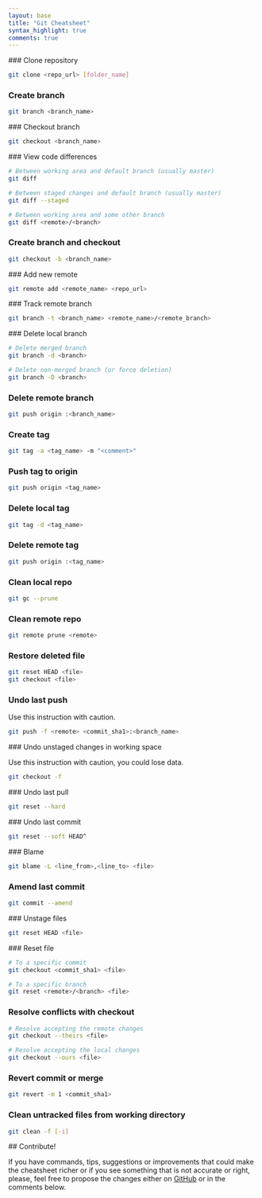 ```yaml
---
layout: base
title: "Git Cheatsheet"
syntax_highlight: true
comments: true
---
```


### Clone repository

```bash
git clone <repo_url> [folder_name]
```

### Create branch

```bash
git branch <branch_name>
```

### Checkout branch

```bash
git checkout <branch_name>
```

### View code differences

```bash
# Between working area and default branch (usually master)
git diff

# Between staged changes and default branch (usually master)
git diff --staged

# Between working area and some other branch
git diff <remote>/<branch>
```

### Create branch and checkout

```bash
git checkout -b <branch_name>
```

### Add new remote

```bash
git remote add <remote_name> <repo_url>
```

### Track remote branch

```bash
git branch -t <branch_name> <remote_name>/<remote_branch>
```

### Delete local branch

```bash
# Delete merged branch
git branch -d <branch>

# Delete non-merged branch (or force deletion)
git branch -D <branch>
```

### Delete remote branch

```bash
git push origin :<branch_name>
```

### Create tag

```bash
git tag -a <tag_name> -m "<comment>"
```

### Push tag to origin

```bash
git push origin <tag_name>
```

### Delete local tag

```bash
git tag -d <tag_name>
```

### Delete remote tag

```bash
git push origin :<tag_name>
```

### Clean local repo

```bash
git gc --prune
```

### Clean remote repo

```bash
git remote prune <remote>
```

### Restore deleted file

```bash
git reset HEAD <file>
git checkout <file>
```

### Undo last push

Use this instruction with caution.

```bash
git push -f <remote> <commit_sha1>:<branch_name>
```

### Undo unstaged changes in working space

Use this instruction with caution, you could lose data.

```bash
git checkout -f
```

### Undo last pull

```bash
git reset --hard
```

### Undo last commit

```bash
git reset --soft HEAD^
```

### Blame

```bash
git blame -L <line_from>,<line_to> <file>
```

### Amend last commit

```bash
git commit --amend
```

### Unstage files

```bash
git reset HEAD <file>
```

### Reset file

```bash
# To a specific commit
git checkout <commit_sha1> <file>

# To a specific branch
git reset <remote>/<branch> <file>
```

### Resolve conflicts with checkout

```bash
# Resolve accepting the remote changes
git checkout --theirs <file>

# Resolve accepting the local changes
git checkout --ours <file>
```

### Revert commit or merge

```bash
git revert -m 1 <commit_sha1>
```

### Clean untracked files from working directory

```bash
git clean -f [-i]
```

## Contribute!

If you have commands, tips, suggestions or improvements that could make the cheatsheet richer or if you see something 
that is not accurate or right, please, feel free to propose the changes either on 
[GitHub](https://github.com/satanas/site) or in the comments below.
